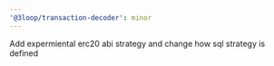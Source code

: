 ```yaml
---
'@3loop/transaction-decoder': minor
---
```


Add expermiental erc20 abi strategy and change how sql strategy is defined
